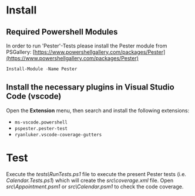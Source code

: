 # Install

## Required Powershell Modules

In order to run 'Pester'-Tests please install the Pester module from PSGallery: [https://www.powershellgallery.com/packages/Pester](https://www.powershellgallery.com/packages/Pester)

```powershell
Install-Module -Name Pester
```

## Install the necessary plugins in Visual Studio Code (vscode)

Open the **Extension** menu, then search and install the following extensions:

-   `ms-vscode.powershell`
-   `pspester.pester-test`
-   `ryanluker.vscode-coverage-gutters`

# Test

Execute the _tests\RunTests.ps1_ file to execute the present Pester tests (i.e. _Calendar.Tests.ps1_) which will create the _src\coverage.xml_ file.
Open _src\Appointment.psm1_ or _src\Calendar.psm1_ to check the code coverage.
